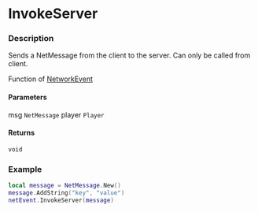 # InvokeServer

### Description

Sends a NetMessage from the client to the server. Can only be called from client.

Function of [NetworkEvent](/classes/NetworkEvent/)

#### Parameters

msg `NetMessage`
player `Player`

#### Returns

`void`

### Example

```lua
local message = NetMessage.New()
message.AddString("key", "value")
netEvent.InvokeServer(message)
```
